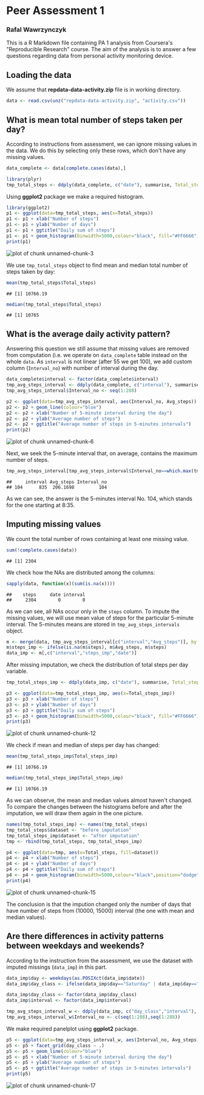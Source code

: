 # Peer Assessment 1
### Rafal Wawrzynczyk

This is a R Markdown file containing PA 1 analysis from Coursera's "Reproducible Research" course. The aim of the analysis is to answer a few questions regarding data from personal activity monitoring device.

## Loading the data

We assume that **repdata-data-activity.zip** file is in working directory.


```r
data <- read.csv(unz("repdata-data-activity.zip", "activity.csv"))
```

## What is mean total number of steps taken per day?

According to instructions from assessment, we can ignore missing values in the data. We do this by selecting only these rows, which don't have any missing values.


```r
data_complete <- data[complete.cases(data),]

library(plyr)
tmp_total_steps <- ddply(data_complete, c("date"), summarise, Total_steps=sum(steps))
```

Using **ggplot2** package we make a required histogram.


```r
library(ggplot2)
p1 <- ggplot(data=tmp_total_steps, aes(x=Total_steps))
p1 <- p1 + xlab("Number of steps")
p1 <- p1 + ylab("Number of days")
p1 <- p1 + ggtitle("Daily sum of steps")
p1 <- p1 + geom_histogram(binwidth=5000,colour="black", fill="#FF6666")
print(p1)
```

![plot of chunk unnamed-chunk-3](figure/unnamed-chunk-3-1.png) 

We use `tmp_total_steps` object to find mean and median total number of steps taken by day:


```r
mean(tmp_total_steps$Total_steps)
```

```
## [1] 10766.19
```

```r
median(tmp_total_steps$Total_steps)
```

```
## [1] 10765
```

## What is the average daily activity pattern?

Answering this question we still assume that missing values are removed from computation (i.e. we operate on `data_complete` table instead on the whole `data`. As `interval` is not linear (after 55 we get 100), we add custom column (`Interval_no`) with number of interval during the day.


```r
data_complete$interval <- factor(data_complete$interval)
tmp_avg_steps_interval <- ddply(data_complete, c("interval"), summarise, Avg_steps=mean(steps))
tmp_avg_steps_interval$Interval_no <- seq(1:288)
```


```r
p2 <- ggplot(data=tmp_avg_steps_interval, aes(Interval_no, Avg_steps))
p2 <- p2 + geom_line(colour="blue")
p2 <- p2 + xlab("Number of 5-minute interval during the day")
p2 <- p2 + ylab("Average number of steps")
p2 <- p2 + ggtitle("Average number of steps in 5-minutes intervals")
print(p2)
```

![plot of chunk unnamed-chunk-6](figure/unnamed-chunk-6-1.png) 

Next, we seek the 5-minute interval that, on average, contains the maximum number of steps.


```r
tmp_avg_steps_interval[tmp_avg_steps_interval$Interval_no==which.max(tmp_avg_steps_interval$Avg_steps),]
```

```
##     interval Avg_steps Interval_no
## 104      835  206.1698         104
```

As we can see, the answer is the 5-minutes interval No. 104, which stands for the one starting at 8:35.

## Imputing missing values

We count the total number of rows containing at least one missing value.


```r
sum(!complete.cases(data))
```

```
## [1] 2304
```

We check how the NAs are distributed among the columns:


```r
sapply(data, function(x)(sum(is.na(x))))
```

```
##    steps     date interval 
##     2304        0        0
```

As we can see, all NAs occur only in the `steps` column. To impute the missing values, we will use mean value of steps for the particular 5-minute interval. The 5-minutes means are stored in `tmp_avg_steps_intervals` object.


```r
m <- merge(data, tmp_avg_steps_interval[c("interval","Avg_steps")], by.x="interval", by.y="interval")
m$steps_imp <- ifelse(is.na(m$steps), m$Avg_steps, m$steps)
data_imp <- m[,c("interval","steps_imp","date")]
```

After missing imputation, we check the distribution of total steps per day variable.


```r
tmp_total_steps_imp <- ddply(data_imp, c("date"), summarise, Total_steps_imp=sum(steps_imp, na.rm=T))
```


```r
p3 <- ggplot(data=tmp_total_steps_imp, aes(x=Total_steps_imp))
p3 <- p3 + xlab("Number of steps")
p3 <- p3 + ylab("Number of days")
p3 <- p3 + ggtitle("Daily sum of steps")
p3 <- p3 + geom_histogram(binwidth=5000,colour="black", fill="#FF6666")
print(p3)
```

![plot of chunk unnamed-chunk-12](figure/unnamed-chunk-12-1.png) 

We check if mean and median of steps per day has changed:


```r
mean(tmp_total_steps_imp$Total_steps_imp)
```

```
## [1] 10766.19
```

```r
median(tmp_total_steps_imp$Total_steps_imp)
```

```
## [1] 10766.19
```

As we can observe, the mean and median values almost haven't changed. To compare the changes between the histograms before and after the imputation, we will draw them again in the one picture.


```r
names(tmp_total_steps_imp) <- names(tmp_total_steps)
tmp_total_steps$dataset <- "before imputation"
tmp_total_steps_imp$dataset <- "after imputation"
tmp <- rbind(tmp_total_steps, tmp_total_steps_imp)
```


```r
p4 <- ggplot(data=tmp, aes(x=Total_steps, fill=dataset))
p4 <- p4 + xlab("Number of steps")
p4 <- p4 + ylab("Number of days")
p4 <- p4 + ggtitle("Daily sum of steps")
p4 <- p4 + geom_histogram(binwidth=5000,colour="black",position="dodge")
print(p4)
```

![plot of chunk unnamed-chunk-15](figure/unnamed-chunk-15-1.png) 

The conclusion is that the impution changed only the number of days that have number of steps from (10000, 15000) interval (the one with mean and median values).

## Are there differences in activity patterns between weekdays and weekends?

According to the instruction from the assessment, we use the dataset with imputed missings (`data_imp`) in this part.


```r
data_imp$day <- weekdays(as.POSIXct(data_imp$date))
data_imp$day_class <- ifelse(data_imp$day=="Saturday" | data_imp$day=="Sunday","weekend","weekday")

data_imp$day_class <- factor(data_imp$day_class)
data_imp$interval <- factor(data_imp$interval)

tmp_avg_steps_interval_w <- ddply(data_imp, c("day_class","interval"), summarise, Avg_steps=mean(steps_imp))
tmp_avg_steps_interval_w$Interval_no <- c(seq(1:288),seq(1:288))
```

We make required panelplot using **ggplot2** package.


```r
p5 <- ggplot(data=tmp_avg_steps_interval_w, aes(Interval_no, Avg_steps))
p5 <- p5 + facet_grid(day_class ~ .)
p5 <- p5 + geom_line(colour="blue")
p5 <- p5 + xlab("Number of 5-minute interval during the day")
p5 <- p5 + ylab("Average number of steps")
p5 <- p5 + ggtitle("Average number of steps in 5-minutes intervals")
print(p5)
```

![plot of chunk unnamed-chunk-17](figure/unnamed-chunk-17-1.png) 
